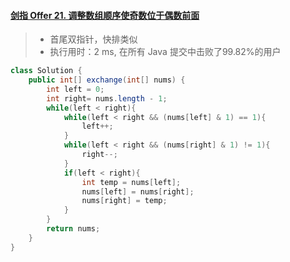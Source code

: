 #### [剑指 Offer 21. 调整数组顺序使奇数位于偶数前面](https://leetcode-cn.com/problems/diao-zheng-shu-zu-shun-xu-shi-qi-shu-wei-yu-ou-shu-qian-mian-lcof/)

> - 首尾双指针，快排类似
> - 执行用时：2 ms, 在所有 Java 提交中击败了99.82%的用户

```java
class Solution {
    public int[] exchange(int[] nums) {
        int left = 0;
        int right= nums.length - 1;
        while(left < right){
            while(left < right && (nums[left] & 1) == 1){
                left++;
            }
            while(left < right && (nums[right] & 1) != 1){
                right--;
            }
            if(left < right){
                int temp = nums[left];
                nums[left] = nums[right];
                nums[right] = temp;
            }
        }
        return nums;
    }
}
```

